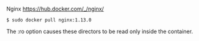 Nginx
https://hub.docker.com/_/nginx/
```
$ sudo docker pull nginx:1.13.0
```


The :ro option causes these directors to be read only inside the container.
